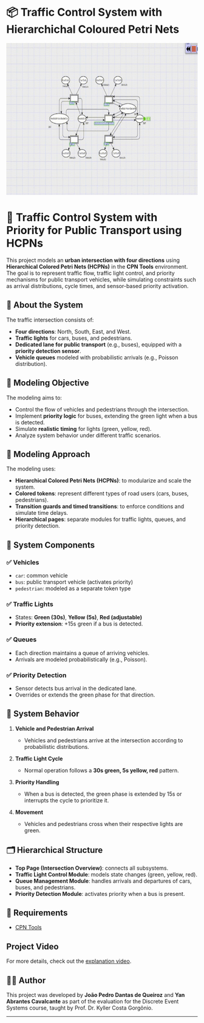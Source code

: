 # 📦 Traffic Control System with Hierarchichal Coloured Petri Nets
<p align = "center">  
<img src="sed_proj2_9s.gif" height="400"  />  
</p>  

# 🚦 Traffic Control System with Priority for Public Transport using HCPNs  

This project models an **urban intersection with four directions** using **Hierarchical Colored Petri Nets (HCPNs)** in the **CPN Tools** environment. The goal is to represent traffic flow, traffic light control, and priority mechanisms for public transport vehicles, while simulating constraints such as arrival distributions, cycle times, and sensor-based priority activation.  

## 🔧 About the System  

The traffic intersection consists of:  
- **Four directions**: North, South, East, and West.  
- **Traffic lights** for cars, buses, and pedestrians.  
- **Dedicated lane for public transport** (e.g., buses), equipped with a **priority detection sensor**.  
- **Vehicle queues** modeled with probabilistic arrivals (e.g., Poisson distribution).  

## 🎯 Modeling Objective  

The modeling aims to:  
- Control the flow of vehicles and pedestrians through the intersection.  
- Implement **priority logic** for buses, extending the green light when a bus is detected.  
- Simulate **realistic timing** for lights (green, yellow, red).  
- Analyze system behavior under different traffic scenarios.  

## 🧠 Modeling Approach  

The modeling uses:  
- **Hierarchical Colored Petri Nets (HCPNs)**: to modularize and scale the system.  
- **Colored tokens**: represent different types of road users (cars, buses, pedestrians).  
- **Transition guards and timed transitions**: to enforce conditions and simulate time delays.  
- **Hierarchical pages**: separate modules for traffic lights, queues, and priority detection.  

## 🧩 System Components  

### ✅ Vehicles  
- `car`: common vehicle  
- `bus`: public transport vehicle (activates priority)  
- `pedestrian`: modeled as a separate token type  

### ✅ Traffic Lights  
- States: **Green (30s)**, **Yellow (5s)**, **Red (adjustable)**  
- **Priority extension**: +15s green if a bus is detected.  

### ✅ Queues  
- Each direction maintains a queue of arriving vehicles.  
- Arrivals are modeled probabilistically (e.g., Poisson).  

### ✅ Priority Detection  
- Sensor detects bus arrival in the dedicated lane.  
- Overrides or extends the green phase for that direction.  

## 📌 System Behavior  

1. **Vehicle and Pedestrian Arrival**  
   - Vehicles and pedestrians arrive at the intersection according to probabilistic distributions.  

2. **Traffic Light Cycle**  
   - Normal operation follows a **30s green, 5s yellow, red** pattern.  

3. **Priority Handling**  
   - When a bus is detected, the green phase is extended by 15s or interrupts the cycle to prioritize it.  

4. **Movement**  
   - Vehicles and pedestrians cross when their respective lights are green.  

## 🗂️ Hierarchical Structure  

- **Top Page (Intersection Overview)**: connects all subsystems.  
- **Traffic Light Control Module**: models state changes (green, yellow, red).  
- **Queue Management Module**: handles arrivals and departures of cars, buses, and pedestrians.  
- **Priority Detection Module**: activates priority when a bus is present.

## 🚀 Requirements  

- [CPN Tools](https://cpntools.org/) 

## Project Video  

For more details, check out the [explanation video](https://drive.google.com/file/d/1-CCOV-DnX0TdDrp1LEqwXDohhwQKywfr/view?usp=sharing).  

## 👨‍🔬 Author  

This project was developed by **João Pedro Dantas de Queiroz** and **Yan Abrantes Cavalcante** as part of the evaluation for the Discrete Event Systems course, taught by Prof. Dr. Kyller Costa Gorgônio.  

---
